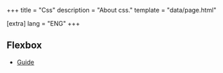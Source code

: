 +++
title = "Css"
description = "About css."
template = "data/page.html"

[extra]
lang = "ENG"
+++

## Flexbox

 * [Guide](https://css-tricks.com/snippets/css/a-guide-to-flexbox/)
